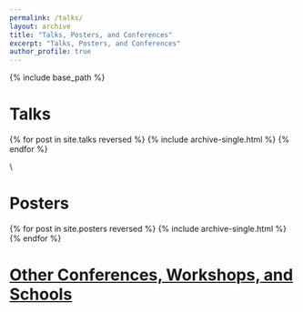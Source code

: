 ```yaml
---
permalink: /talks/
layout: archive
title: "Talks, Posters, and Conferences"
excerpt: "Talks, Posters, and Conferences"
author_profile: true
---
```


{% include base_path %}

# Talks

{% for post in site.talks reversed %}
  {% include archive-single.html %}
{% endfor %}

\\
# Posters

{% for post in site.posters reversed %}
  {% include archive-single.html %}
{% endfor %}

# [Other Conferences, Workshops, and Schools](https://francescomascari.github.io/conferences/talks_other)
